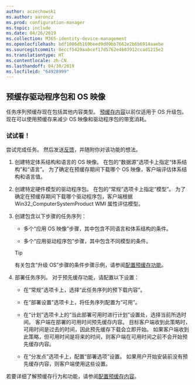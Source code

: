 ```yaml
---
author: aczechowski
ms.author: aaroncz
ms.prod: configuration-manager
ms.topic: include
ms.date: 04/26/2019
ms.collection: M365-identity-device-management
ms.openlocfilehash: bdf1006db169beed9d09bb7662e2b6b6914aaebe
ms.sourcegitcommit: 8eccf5429aabcef17d5762e4b03912ccad1215e2
ms.translationtype: HT
ms.contentlocale: zh-CN
ms.lasthandoff: 04/30/2019
ms.locfileid: "64928999"
---
```

## <a name="bkmk_precache"></a> 预缓存驱动程序包和 OS 映像

<!--4224642-->
任务序列预缓存现在包括其他内容类型。 [预缓存内容](/sccm/osd/deploy-use/create-a-task-sequence-to-upgrade-an-operating-system#configure-pre-cache-content)以前仅适用于 OS 升级包。 现在可以使用预缓存来减少 OS 映像和驱动程序包的带宽消耗。

### <a name="try-it-out"></a>试试看！

尝试完成任务。 然后发送[反馈](/sccm/core/understand/find-help#product-feedback)，并随附你对该功能的想法。

1. 创建特定体系结构和语言的 OS 映像。 在包的“数据源”选项卡上指定“体系结构”和“语言”。 为了确定在预缓存期间下载哪个 OS 映像，客户端评估体系结构和语言值。  

2. 创建特定硬件模型的驱动程序包。 在包的“常规”选项卡上指定“模型”。 为了确定在预缓存期间下载哪个驱动程序包，客户端根据 Win32_ComputerSystemProduct WMI 属性评估模型。  

3. 创建包含以下步骤的任务序列：  

    - 多个“应用 OS 映像”步骤，其中包含不同语言和体系结构的条件。  

    - 多个“应用驱动程序包”步骤，其中包含不同模型的条件。  

    > [!Tip]  
    > 有关包含“升级 OS”步骤的条件步骤示例，请参阅[配置预缓存功能](/sccm/osd/deploy-use/create-a-task-sequence-to-upgrade-an-operating-system#to-configure-the-pre-cache-feature)。  

4. 部署任务序列。 对于预先缓存功能，请配置以下设置：  

    - 在“常规”选项卡上，选择“此任务序列的预下载内容”。  

    - 在“部署设置”选项卡上，将任务序列配置为“可用”。  

    - 在“计划”选项卡上的“当此部署可用时进行计划”设置处，选择当前所选时间。 客户端在部署的可用时间预先缓存内容。 目标客户端收到此策略时，可用时间是过去的时间，因此预先缓存下载会立即开始。 如果客户端收到此策略，但可用时间是将来的时间，则客户端在可用时间之前不会开始预先缓存内容。  

    - 在“分发点”选项卡上，配置“部署选项”设置。 如果用户开始安装前没有预先缓存内容，则客户端使用这些设置。  

若要详细了解预缓存行为和功能，请参阅[配置预缓存内容](/sccm/osd/deploy-use/create-a-task-sequence-to-upgrade-an-operating-system#configure-pre-cache-content)。
